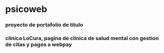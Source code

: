 # psicoweb
### proyecto de portafolio de titulo
### clínica LoCura, pagina de clínica de salud mental con gestion de citas y pagos a webpay
